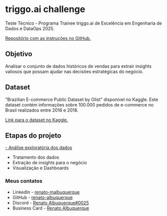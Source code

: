 # triggo.ai challenge
Teste Técnico - Programa Trainee triggo.ai de Excelência em Engenharia de Dados e DataOps 2025. <br>

[Repositório com as instruções no GitHub.](https://github.com/Triggo-ai4/desafio-data-engineer?utm_campaign=testes_-__programa_trainee_1_edicao_-_reenvio&utm_medium=email&utm_source=RD+Station)

## Objetivo
Analisar o conjunto de dados históricos de vendas para extrair insights valiosos que possam ajudar nas decisões estratégicas do negócio.

## Dataset
"Brazilian E-commerce Public Dataset by Olist" disponível no Kaggle. Este dataset contém informações sobre 100.000 pedidos de e-commerce no Brasil realizados entre 2016 e 2018.

[Link para o dataset no Kaggle.](https://www.kaggle.com/datasets/olistbr/brazilian-ecommerce)

## Etapas do projeto
[- Análise exploratória dos dados](exploratory.ipynb)
- Tratamento dos dados
- Extração de insights para o negócio
- Visualização e Dashboards

### Meus contatos
- LinkedIn - [renato-malbuquerque](https://www.linkedin.com/in/renato-malbuquerque/)
- GitHub - [renato-albuquerque](https://github.com/renato-albuquerque)
- Discord - [Renato Albuquerque#0025](https://discordapp.com/users/992621595547938837)
- Business Card - [Renato Albuquerque](https://rma-contacts.vercel.app/)